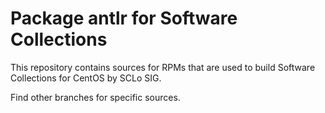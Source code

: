 # Package antlr for Software Collections

This repository contains sources for RPMs that are used
to build Software Collections for CentOS by SCLo SIG.

Find other branches for specific sources.
